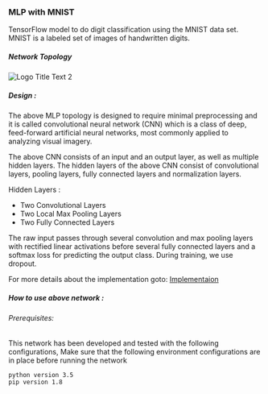 ### MLP with MNIST
TensorFlow model to do digit classification using the MNIST data set. MNIST is a labeled set of images of handwritten digits.

##### Network Topology 

![][logo]

[logo]: https://github.com/Dinidu/MLP_EVALUATION/blob/master/docs/images/Topology.png?raw=true "Logo Title Text 2"

##### Design :
The above MLP topology is designed to require minimal preprocessing and it is called convolutional neural network (CNN) which is a class of deep, feed-forward artificial neural networks, most commonly applied to analyzing visual imagery. 

The above CNN consists of an input and an output layer, as well as multiple hidden layers. The hidden layers of the above CNN consist of convolutional layers, pooling layers, fully connected layers and normalization layers.

Hidden Layers :

* Two Convolutional Layers 
* Two Local Max Pooling Layers
* Two Fully Connected Layers

The raw input passes through several convolution and max pooling layers with rectified linear activations before several fully connected layers and a softmax loss for predicting the output class. During training, we use dropout.

For more details about the implementation goto: [ Implementaion ](https://www.google.com)


##### How to use above network :

###### Prerequisites:

This network has been developed and tested with the following configurations, Make sure that the following environment configurations are in place before running the network 

```
python version 3.5
pip version 1.8
```




